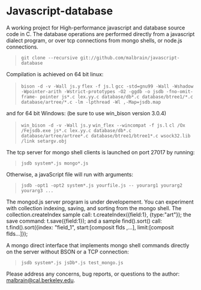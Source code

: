 Javascript-database
===================

A working project for High-performance javascript and database source code in C.  The database operations are performed directly from a javascript dialect program, or over tcp connections from mongo shells, or node.js connections.

> `git clone --recursive git://github.com/malbrain/javascript-database`

Compilation is achieved on 64 bit linux:

> `bison -d -v -Wall js.y`
> `flex -f js.l`
> `gcc -std=gnu99 -Wall -Wshadow -Wpointer-arith -Wstrict-prototypes -O2 -ggdb -o jsdb -fno-omit-frame- pointer js*.c lex.yy.c database/db*.c database/btree1/*.c database/artree/*.c -lm -lpthread -Wl ,-Map=jsdb.map`

and for 64 bit Windows: (be sure to use win_bison version 3.0.4)

> `win_bison -d -v -Wall js.y`
> `win_flex --wincompat -f js.l`
> `cl /Ox /Fejsdb.exe js*.c lex.yy.c database/db*.c database/artree/artree*.c database/btree1/btree1*.c wsock32.lib /link setargv.obj`

The tcp server for mongo shell clients is launched on port 27017 by running:

> `jsdb system*.js mongo*.js`

Otherwise, a javaScript file will run with arguments:

> `jsdb -opt1 -opt2 system*.js yourfile.js -- yourarg1 yourarg2 yourarg3 ...`

The mongod.js server program is under developement.  You can experiment with collection indexing, saving, and sorting from the mongo shell.  The collection.createIndex sample call: t.createIndex({field:1}, {type:"art"}); the save command: t.save({field:1}); and a sample find().sort() call: t.find().sort({index: "field_1", start:[composit flds ,...], limit:[composit flds...]});

A mongo direct interface that implements mongo shell commands directly on the server without BSON or a TCP connection:

> `jsdb system*.js jsDb*.js test_mongo.js`

Please address any concerns, bug reports, or questions to the author: malbrain@cal.berkeley.edu.

